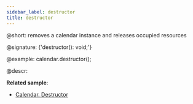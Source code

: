 ```yaml
---
sidebar_label: destructor
title: destructor
---          
```


@short: removes a calendar instance and releases occupied resources

@signature: {'destructor(): void;'}

@example:
calendar.destructor();


@descr:

**Related sample**:
- [Calendar. Destructor](https://snippet.dhtmlx.com/f0kqjb13)